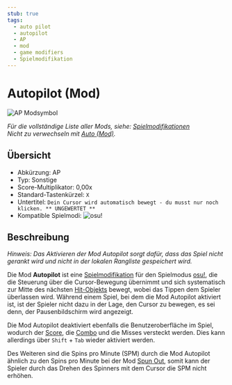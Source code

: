 ```yaml
---
stub: true
tags:
  - auto pilot
  - autopilot
  - AP
  - mod
  - game modifiers
  - Spielmodifikation
---
```


# Autopilot (Mod)

![AP Modsymbol](/wiki/shared/mods/AP.png "Auto Pilot (AP) Modsymbol")

*Für die vollständige Liste aller Mods, siehe: [Spielmodifikationen](/wiki/Gameplay/Game_modifier)*\
*Nicht zu verwechseln mit [Auto (Mod)](/wiki/Gameplay/Game_modifier/Auto).*

## Übersicht

- Abkürzung: AP
- Typ: Sonstige
- Score-Multiplikator: 0,00x
- Standard-Tastenkürzel: `X`
- Untertitel: `Dein Cursor wird automatisch bewegt - du musst nur noch klicken. ** UNGEWERTET **`
- Kompatible Spielmodi: ![][osu!]

## Beschreibung

*Hinweis: Das Aktivieren der Mod Autopilot sorgt dafür, dass das Spiel nicht gerankt wird und nicht in der lokalen Rangliste gespeichert wird.*

Die Mod **Autopilot** ist eine [Spielmodifikation](/wiki/Gameplay/Game_modifier) für den Spielmodus [osu!](/wiki/Game_mode/osu!), die die Steuerung über die Cursor-Bewegung übernimmt und sich systematisch zur Mitte des nächsten [Hit-Objekts](/wiki/Gameplay/Hit_object) bewegt, wobei das Tippen dem Spieler überlassen wird. Während einem Spiel, bei dem die Mod Autopilot aktiviert ist, ist der Spieler nicht dazu in der Lage, den Cursor zu bewegen, es sei denn, der Pausenbildschirm wird angezeigt.

Die Mod Autopilot deaktiviert ebenfalls die Benutzeroberfläche im Spiel, wodurch der [Score](/wiki/Gameplay/Score), die [Combo](/wiki/Beatmapping/Combo) und die Misses versteckt werden. Dies kann allerdings über `Shift` + `Tab` wieder aktiviert werden.

Des Weiteren sind die Spins pro Minute (SPM) durch die Mod Autopilot ähnlich zu den Spins pro Minute bei der Mod [Spun Out](/wiki/Gameplay/Game_modifier/Spun_Out), somit kann der Spieler durch das Drehen des Spinners mit dem Cursor die SPM nicht erhöhen.

[osu!]: /wiki/shared/mode/osu.png "osu!"
